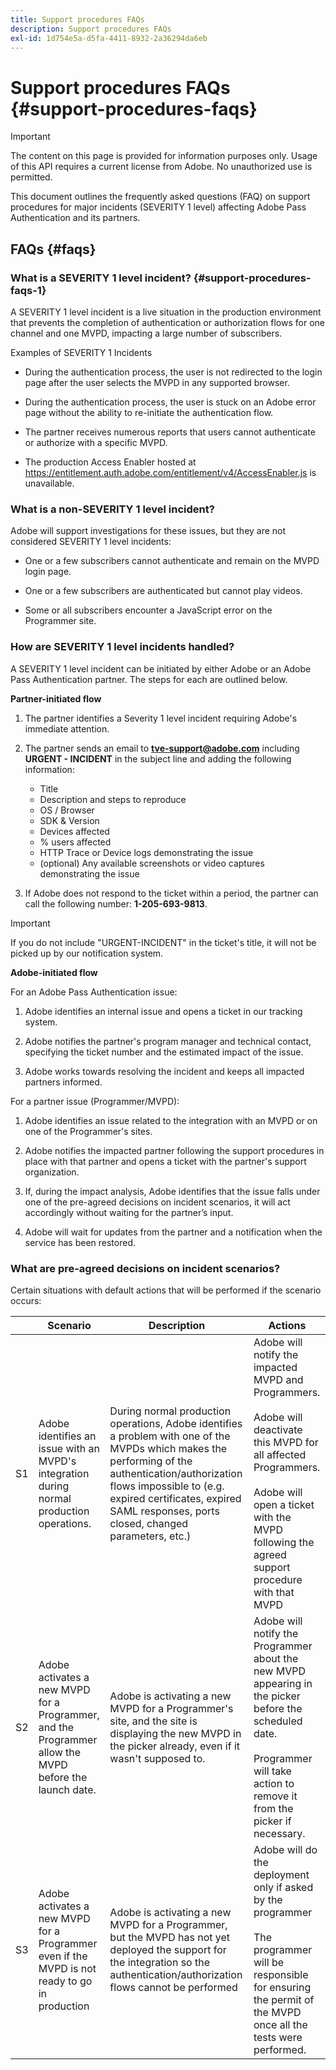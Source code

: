 ```yaml
---
title: Support procedures FAQs
description: Support procedures FAQs
exl-id: 1d754e5a-d5fa-4411-8932-2a36294da6eb
---
```

# Support procedures FAQs {#support-procedures-faqs}

>[!IMPORTANT]
>
> The content on this page is provided for information purposes only. Usage of this API requires a current license from Adobe. No unauthorized use is permitted.

This document outlines the frequently asked questions (FAQ) on support procedures for major incidents (SEVERITY 1 level) affecting Adobe Pass Authentication and its partners.

## FAQs {#faqs}

### What is a SEVERITY 1 level incident? {#support-procedures-faqs-1}

A SEVERITY 1 level incident is a live situation in the production environment that prevents the completion of authentication or authorization flows for one channel and one MVPD, impacting a large number of subscribers.

Examples of SEVERITY 1 Incidents

* During the authentication process, the user is not redirected to the login page after the user selects the MVPD in any supported browser.

* During the authentication process, the user is stuck on an Adobe error page without the ability to re-initiate the authentication flow.

* The partner receives numerous reports that users cannot authenticate or authorize with a specific MVPD.

* The production Access Enabler hosted at https://entitlement.auth.adobe.com/entitlement/v4/AccessEnabler.js is unavailable.

### What is a non-SEVERITY 1 level incident?

Adobe will support investigations for these issues, but they are not considered SEVERITY 1 level incidents:

* One or a few subscribers cannot authenticate and remain on the MVPD login page.

* One or a few subscribers are authenticated but cannot play videos.

* Some or all subscribers encounter a JavaScript error on the Programmer site.

### How are SEVERITY 1 level incidents handled?

A SEVERITY 1 level incident can be initiated by either Adobe or an Adobe Pass Authentication partner. The steps for each are outlined below.

**Partner-initiated flow**

1. The partner identifies a Severity 1 level incident requiring Adobe's immediate attention.

1. The partner sends an email to **tve-support@adobe.com** including **URGENT - INCIDENT** in the subject line and adding the following information:
    * Title
    * Description and steps to reproduce
    * OS / Browser
    * SDK & Version
    * Devices affected
    * % users affected
    * HTTP Trace or Device logs demonstrating the issue
    * (optional) Any available screenshots or video captures demonstrating the issue

1. If Adobe does not respond to the ticket within a period, the partner can call the following number: **1-205-693-9813**.

>[!IMPORTANT]
>
> If you do not include "URGENT-INCIDENT" in the ticket's title, it will not be picked up by our notification system.

**Adobe-initiated flow**

For an Adobe Pass Authentication issue:

1. Adobe identifies an internal issue and opens a ticket in our tracking system.

1. Adobe notifies the partner's program manager and technical contact, specifying the ticket number and the estimated impact of the issue.

1. Adobe works towards resolving the incident and keeps all impacted partners informed.

For a partner issue (Programmer/MVPD):

1. Adobe identifies an issue related to the integration with an MVPD or on one of the Programmer's sites.

1. Adobe notifies the impacted partner following the support procedures in place with that partner and opens a ticket with the partner's support organization.

1. If, during the impact analysis, Adobe identifies that the issue falls under one of the pre-agreed decisions on incident scenarios, it will act accordingly without waiting for the partner’s input.

1. Adobe will wait for updates from the partner and a notification when the service has been restored.

### What are pre-agreed decisions on incident scenarios?

Certain situations with default actions that will be performed if the scenario occurs:

|    | Scenario                                                                                               | Description                                                                                                                                                                                                                                                          | Actions                                                                                                                                                                                                                                 |
|----|--------------------------------------------------------------------------------------------------------|----------------------------------------------------------------------------------------------------------------------------------------------------------------------------------------------------------------------------------------------------------------------|-----------------------------------------------------------------------------------------------------------------------------------------------------------------------------------------------------------------------------------------|
| S1 | Adobe identifies an issue with an MVPD's integration during normal production operations.              | During normal production operations, Adobe identifies a problem with one of the MVPDs which makes the performing of the authentication/authorization flows impossible to (e.g. expired certificates, expired SAML responses, ports closed, changed parameters, etc.) | Adobe will notify the impacted MVPD and Programmers.  </br></br> Adobe will deactivate this MVPD for all affected Programmers. </br></br> Adobe will open a ticket with the MVPD following the agreed support  procedure with that MVPD |
| S2 | Adobe activates a new MVPD for a Programmer, and the Programmer allow the MVPD before the launch date. | Adobe is activating a new MVPD for a Programmer's site, and the site is displaying the new MVPD in the picker already, even if it wasn't supposed to.                                                                                                                | Adobe will notify the Programmer about the new MVPD appearing in the picker before the scheduled date. </br></br>  Programmer will take action to remove it from the picker if necessary.                                               |
| S3 | Adobe activates a new MVPD for a Programmer even if the MVPD is not ready to go in production          | Adobe is activating a new MVPD for a Programmer, but the MVPD has not yet deployed the support for the integration so the authentication/authorization flows cannot be performed                                                                                     | Adobe will do the deployment only if asked by the programmer </br></br> The programmer will be responsible for ensuring the permit of the MVPD once all the tests were performed.                                                       |
